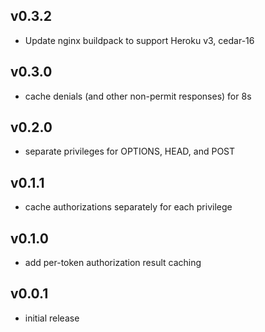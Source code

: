## v0.3.2

* Update nginx buildpack to support Heroku v3, cedar-16

## v0.3.0

* cache denials (and other non-permit responses) for 8s

## v0.2.0

* separate privileges for OPTIONS, HEAD, and POST

## v0.1.1

* cache authorizations separately for each privilege

## v0.1.0

* add per-token authorization result caching

## v0.0.1

* initial release
